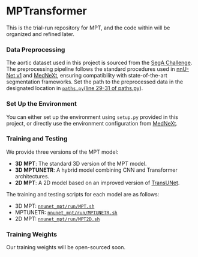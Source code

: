 # MPTransformer
This is the trial-run repository for MPT, and the code within will be organized and refined later.
### Data Preprocessing
The aortic dataset used in this project is sourced from the [SegA Challenge](https://multicenteraorta.grand-challenge.org/).  
The preprocessing pipeline follows the standard procedures used in [nnU-Net v1](https://github.com/MIC-DKFZ/nnUNet/tree/nnunetv1) and [MedNeXt](https://github.com/MIC-DKFZ/MedNeXt), ensuring compatibility with state-of-the-art segmentation frameworks.
Set the path to the preprocessed data in the designated location in [`paths.py`](paths.py)([line 29-31 of paths.py](https://github.com/iCherishxixixi/MPTransformer/blob/1314c8858eb55cf2a6011d0c8a8c771da917e1b6/nnunet_mpt/paths.py#L29)).
### Set Up the Environment
You can either set up the environment using `setup.py` provided in this project, or directly use the environment configuration from [MedNeXt](https://github.com/MIC-DKFZ/MedNeXt).
### Training and Testing
We provide three versions of the MPT model:

- **3D MPT**: The standard 3D version of the MPT model.
- **3D MPTUNETR**: A hybrid model combining CNN and Transformer architectures.
- **2D MPT**: A 2D model based on an improved version of [TransUNet](https://github.com/Beckschen/TransUNet).

The training and testing scripts for each model are as follows:

- 3D MPT: [`nnunet_mpt/run/MPT.sh`](nnunet_mpt/run/MPT.sh)
- MPTUNETR: [`nnunet_mpt/run/MPTUNETR.sh`](nnunet_mpt/run/MPTUNETR.sh)
- 2D MPT: [`nnunet_mpt/run/MPT2D.sh`](nnunet_mpt/run/MPT2D.sh)
### Training Weights
Our training weights will be open-sourced soon.
